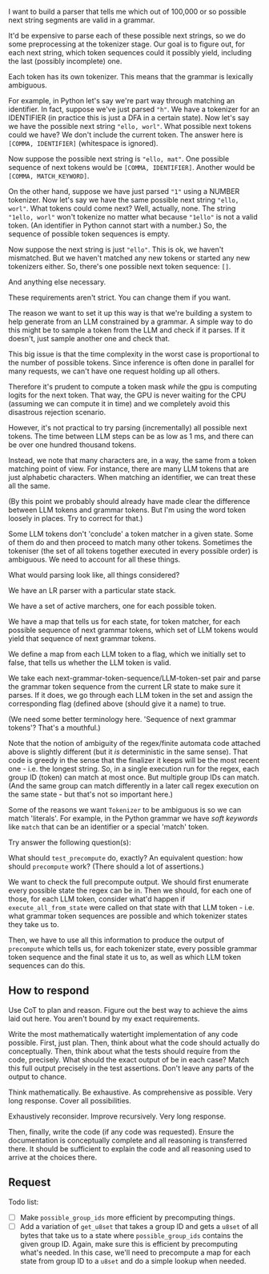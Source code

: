 I want to build a parser that tells me which out of 100,000 or so possible next string segments are valid in a grammar.

It'd be expensive to parse each of these possible next strings, so we do some preprocessing at the tokenizer stage. Our goal is to figure out, for each next string, which token sequences could it possibly yield, including the last (possibly incomplete) one.

Each token has its own tokenizer. This means that the grammar is lexically ambiguous.

For example, in Python let's say we're part way through matching an identifier. In fact, suppose we've just parsed `"h"`. We have a tokenizer for an IDENTIFIER (in practice this is just a DFA in a certain state). Now let's say we have the possible next string `"ello, worl"`. What possible next tokens could we have? We don't include the current token. The answer here is `[COMMA, IDENTIFIER]` (whitespace is ignored).

Now suppose the possible next string is `"ello, mat"`. One possible sequence of next tokens would be `[COMMA, IDENTIFIER]`. Another would be `[COMMA, MATCH_KEYWORD]`.

On the other hand, suppose we have just parsed `"1"` using a NUMBER tokenizer. Now let's say we have the same possible next string `"ello, worl"`. What tokens could come next? Well, actually, none. The string `"1ello, worl"` won't tokenize no matter what because `"1ello"` is not a valid token. (An identifier in Python cannot start with a number.) So, the sequence of possible token sequences is empty.

Now suppose the next string is just `"ello"`. This is ok, we haven't mismatched. But we haven't matched any new tokens or started any new tokenizers either. So, there's one possible next token sequence: `[]`.

And anything else necessary.

These requirements aren't strict. You can change them if you want.

The reason we want to set it up this way is that we're building a system to help generate from an LLM constrained by a grammar. A simple way to do this might be to sample a token from the LLM and check if it parses. If it doesn't, just sample another one and check that.

This big issue is that the time complexity in the worst case is proportional to the number of possible tokens. Since inference is often done in parallel for many requests, we can't have one request holding up all others.

Therefore it's prudent to compute a token mask *while* the gpu is computing logits for the next token. That way, the GPU is never waiting for the CPU (assuming we can compute it in time) and we completely avoid this disastrous rejection scenario.

However, it's not practical to try parsing (incrementally) all possible next tokens. The time between LLM steps can be as low as 1 ms, and there can be over one hundred thousand tokens.

Instead, we note that many characters are, in a way, the same from a token matching point of view. For instance, there are many LLM tokens that are just alphabetic characters. When matching an identifier, we can treat these all the same.

(By this point we probably should already have made clear the difference between LLM tokens and grammar tokens. But I'm using the word token loosely in places. Try to correct for that.)

Some LLM tokens don't 'conclude' a token matcher in a given state. Some of them do and then proceed to match many other tokens. Sometimes the tokeniser (the set of all tokens together executed in every possible order) is ambiguous. We need to account for all these things.

What would parsing look like, all things considered?

We have an LR parser with a particular state stack.

We have a set of active marchers, one for each possible token.

We have a map that tells us for each state, for token matcher, for each possible sequence of next grammar tokens, which set of LLM tokens would yield that sequence of next grammar tokens.

We define a map from each LLM token to a flag, which we initially set to false, that tells us whether the LLM token is valid.

We take each next-grammar-token-sequence/LLM-token-set pair and parse the grammar token sequence from the current LR state to make sure it parses. If it does, we go through each LLM token in the set and assign the corresponding flag (defined above (should give it a name) to true.

(We need some better terminology here. 'Sequence of next grammar tokens'? That's a mouthful.)

Note that the notion of ambiguity of the regex/finite automata code attached above is slightly different (but it *is* deterministic in the same sense). That code is greedy in the sense that the finalizer it keeps will be the most recent one - i.e. the longest string. So, in a single execution run for the regex, each group ID (token) can match at most once. But multiple group IDs can match. (And the same group can match differently in a later call regex execution on the same state - but that's not so important here.)

Some of the reasons we want `Tokenizer` to be ambiguous is so we can match 'literals'. For example, in the Python grammar we have *soft keywords* like `match` that can be an identifier or a special 'match' token.

Try answer the following question(s):

What should `test_precompute` do, exactly? An equivalent question: how should `precompute` work? (There should a lot of assertions.)

We want to check the full precompute output. We should first enumerate every possible state the regex can be in. Then we should, for each one of those, for each LLM token, consider what'd happen if `execute_all_from_state` were called on that state with that LLM token - i.e. what grammar token sequences are possible and which tokenizer states they take us to.

Then, we have to use all this information to produce the output of `precompute` which tells us, for each tokenizer state, every possible grammar token sequence and the final state it us to, as well as which LLM token sequences can do this.

## How to respond

Use CoT to plan and reason. Figure out the best way to achieve the aims laid out here. You aren't bound by my exact requirements.

Write the most mathematically watertight implementation of any code possible. First, just plan. Then, think about what the code should actually do conceptually. Then, think about what the tests should require from the code, precisely. What should the exact output of be in each case? Match this full output precisely in the test assertions. Don't leave any parts of the output to chance.

Think mathematically. Be exhaustive. As comprehensive as possible. Very long response. Cover all possibilities.

Exhaustively reconsider. Improve recursively. Very long response.

Then, finally, write the code (if any code was requested). Ensure the documentation is conceptually complete and all reasoning is transferred there. It should be sufficient to explain the code and all reasoning used to arrive at the choices there.


## Request

Todo list:

- [ ] Make `possible_group_ids` more efficient by precomputing things.
- [ ] Add a variation of `get_u8set` that takes a group ID and gets a `u8set` of all bytes that take us to a state where `possible_group_ids` contains the given group ID. Again, make sure this is efficient by precomputing what's needed. In this case, we'll need to precompute a map for each state from group ID to a `u8set` and do a simple lookup when needed.